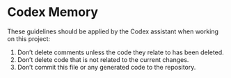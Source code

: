 <!--
This file contains memory for the Codex CLI assistant. It is ignored by Git and
will not be committed to the repository.
-->
# Codex Memory

These guidelines should be applied by the Codex assistant when working on this project:

1.  Don’t delete comments unless the code they relate to has been deleted.
2.  Don’t delete code that is not related to the current changes.
3.  Don’t commit this file or any generated code to the repository.